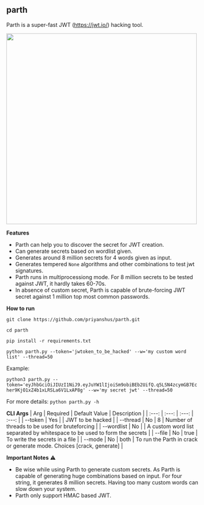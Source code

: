## parth
Parth is a super-fast JWT (https://jwt.io/) hacking tool.

<img src="https://github.com/priyanshus/parth/blob/master/media/screenshot.png" height="500">

**Features**
- Parth can help you to discover the secret for JWT creation.
- Can generate secrets based on wordlist given.
- Generates around 8 million secrets for 4 words given as input.
- Generates tempered `None` algorithms and other combinations to test jwt signatures.
- Parth runs in multiprocessiong mode. For 8 million secrets to be tested against JWT, it hardly takes 60-70s.
- In absence of custom secret, Parth is capable of brute-forcing JWT secret against 1 million top most common passwords.

**How to run**

`git clone https://github.com/priyanshus/parth.git` 

`cd parth`

`pip install -r requirements.txt`

`python parth.py --token='jwtoken_to_be_hacked' --w='my custom word list' --thread=50`

Example:

`python3 parth.py --token='eyJhbGciOiJIUzI1NiJ9.eyJuYW1lIjoiSm9obiBEb2UifQ.q5LSN4zcymGB7Echer9KjO1xZ4b1xLRSLa6V1LxAP8g' --w='my secret jwt' --thread=50`

For more details: `python parth.py -h`

**CLI Args**
| Arg | Required | Default Value | Description |
| :---: | :---: | :---: | :---: |
| --token | Yes | | JWT to be hacked |
| --thread | No | 8 | Number of threads to be used for bruteforcing |
| --wordlist | No | | A custom word list separated by whitespace to be used to form the secrets |
| --file | No | true | To write the secrets in a file |
| --mode | No | both | To run the Parth in crack or generate mode. Choices [crack, generate] |


**Important Notes** :warning:
- Be wise while using Parth to generate custom secrets. As Parth is capable of generating huge combinations based on input. For four string, it generates 8 million secrets. Having too many custom words can slow down your system.
- Parth only support HMAC based JWT. 

